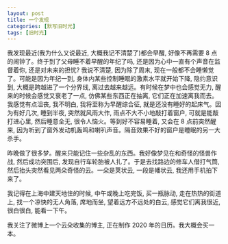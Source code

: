 ```yaml
---
layout: post
title: 一个发现
categories: [默写旧时光]
tags: [旧时光]
---
```


我发现最近(我为什么又说最近, 大概我记不清楚了)都会早醒, 好像不再需要 8 点的闹钟了。终于到了父母睡不着早醒的年纪了吗, 还是因为心中一直有个声音在监督着你, 还是对未来的担忧? 我说不清楚, 因为除了周末, 现在一般都不会睡懒觉了。可能是因为年纪一到, 身体内某些控制睡眠的激素水平就开始下降, 隐约意识到, 大概是跨越进了一个分界线, 离过去越来越远。有时候在梦中也会感觉无力, 醒来的时候会感觉又衰老了一点, 仿佛某些东西正在抽离, 它们正在加速离我而去。我感觉有点沮丧, 我不明白, 我将至称为早醒综合征, 就是还没有睡好的起床气。因为有好几次, 睡到半夜, 突然就风雨大作, 雨点不大不小地敲打着窗户, 可就是能敲打进心里, 然后睡意全无, 很令人恼火。等到好不容易睡着, 又会在 8 点前突然醒来, 因为听到了窗外发动机轰鸣和喇叭声音。隔音效果不好的窗户是睡眠的另一大杀手。

昨晚做了很多梦。醒来只能记住一些杂乱的东西。我好像梦见在和奇怪的怪兽作战, 然后成功突围后, 发现自行车轮胎被人扎了。于是去找路边的修车人借打气筒, 然后抬头突然看见两朵奇怪的云。一朵是荚状云, 一段是幡状云, 我还用手机拍下来了。

我记得在上海中建天地住的时候, 中午或晚上吃完饭, 买一瓶脉动, 走在热热的街道上, 找一个凉快的无人角落, 席地而坐, 望着远方不远处的白云, 感觉它们离我很近, 很白很白, 能看一下午。

我关注了微博上一个云朵收集的博主, 正在制作 2020 年的日历。我大概会买一本。
